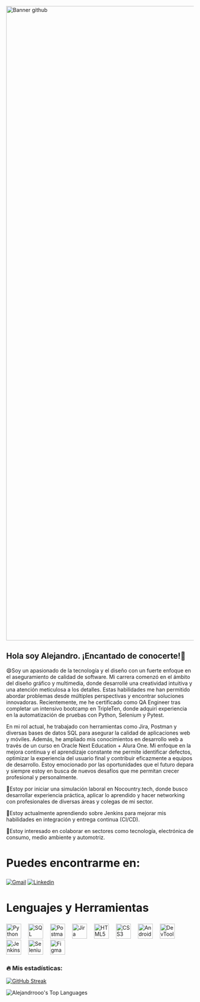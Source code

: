 <p align=”center”>

<img width="1700" alt="Banner github" src="https://github.com/Alejandrrooo/Alejandrrooo/assets/121265718/85b6bee3-4c26-4745-821f-a5fd8f9805c0">

</p>

## Hola soy Alejandro. ¡Encantado de conocerte!👋

😄Soy un apasionado de la tecnología y el diseño con un fuerte enfoque en el aseguramiento de calidad de software. Mi carrera comenzó en el ámbito del diseño gráfico y multimedia, donde desarrollé una creatividad intuitiva y una atención meticulosa a los detalles. Estas habilidades me han permitido abordar problemas desde múltiples perspectivas y encontrar soluciones innovadoras. Recientemente, me he certificado como QA Engineer tras completar un intensivo bootcamp en TripleTen, donde adquirí experiencia en la automatización de pruebas con Python, Selenium y Pytest.

En mi rol actual, he trabajado con herramientas como Jira, Postman y diversas bases de datos SQL para asegurar la calidad de aplicaciones web y móviles. Además, he ampliado mis conocimientos en desarrollo web a través de un curso en Oracle Next Education + Alura One. Mi enfoque en la mejora continua y el aprendizaje constante me permite identificar defectos, optimizar la experiencia del usuario final y contribuir eficazmente a equipos de desarrollo. Estoy emocionado por las oportunidades que el futuro depara y siempre estoy en busca de nuevos desafíos que me permitan crecer profesional y personalmente.

🔭Estoy por iniciar una simulación laboral en Nocountry.tech, donde busco desarrollar experiencia práctica, aplicar lo aprendido y hacer networking con profesionales de diversas áreas y colegas de mi sector.

🌱Estoy actualmente aprendiendo sobre Jenkins para mejorar mis habilidades en integración y entrega continua (CI/CD).

👯Estoy interesado en colaborar en sectores como tecnología, electrónica de consumo, medio ambiente y automotriz.

<h2 style="font-size:30px;">Puedes encontrarme en:</h2>

[![Gmail](https://img.shields.io/badge/Gmail-D14836?style=for-the-badge&logo=gmail&logoColor=white)](mailto:alejandroreyes.dig@gmail.com)
[![Linkedin](https://img.shields.io/badge/LinkedIn-0077B5?style=for-the-badge&logo=linkedin&logoColor=white)](https://www.linkedin.com/in/alejandro-reyes-software-qa-engineer/)

<h2 style="font-size:30px;">Lenguajes y Herramientas</h2>

<p>
  <img src="https://cdn.jsdelivr.net/gh/devicons/devicon/icons/python/python-original.svg" alt="Python logo" width="40" height="40" style="margin-right: 15px;"/>
  <img src="https://cdn.jsdelivr.net/gh/devicons/devicon/icons/postgresql/postgresql-original.svg" alt="SQL logo" width="40" height="40" style="margin-right: 15px;"/>
  <img src="https://cdn.jsdelivr.net/gh/devicons/devicon/icons/postman/postman-original.svg" alt="Postman logo" width="40" height="40" style="margin-right: 15px;"/>
  <img src="https://cdn.jsdelivr.net/gh/devicons/devicon/icons/jira/jira-original.svg" alt="Jira logo" width="40" height="40" style="margin-right: 15px;"/>
  <img src="https://cdn.jsdelivr.net/gh/devicons/devicon/icons/html5/html5-original.svg" alt="HTML5 logo" width="40" height="40" style="margin-right: 15px;"/>
  <img src="https://cdn.jsdelivr.net/gh/devicons/devicon/icons/css3/css3-original.svg" alt="CSS3 logo" width="40" height="40" style="margin-right: 15px;"/>
  <img src="https://cdn.jsdelivr.net/gh/devicons/devicon/icons/androidstudio/androidstudio-original.svg" alt="Android Studio logo" width="40" height="40" style="margin-right: 15px;"/>
  <img src="https://cdn.jsdelivr.net/gh/devicons/devicon/icons/chrome/chrome-original.svg" alt="DevTools logo" width="40" height="40" style="margin-right: 15px;"/>
  <img src="https://cdn.jsdelivr.net/gh/devicons/devicon/icons/jenkins/jenkins-original.svg" alt="Jenkins logo" width="40" height="40" style="margin-right: 15px;"/>
  <img src="https://cdn.jsdelivr.net/gh/devicons/devicon/icons/selenium/selenium-original.svg" alt="Selenium logo" width="40" height="40" style="margin-right: 15px;"/>
  <img src="https://cdn.jsdelivr.net/gh/devicons/devicon/icons/figma/figma-original.svg" alt="Figma logo" width="40" height="40" style="margin-right: 15px;"/>
</p>

### :fire: Mis estadísticas:
[![GitHub Streak](https://github-readme-streak-stats.herokuapp.com?user=Alejandrrooo&theme=transparent&hide_border=true&locale=es&date_format=j%20M%5B%20Y%5D&mode=weekly)](https://git.io/streak-stats)

![Alejandrrooo's Top Languages](https://github-readme-stats.vercel.app/api/top-langs/?username=Alejandrrooo&theme=tokyonight&show_icons=true&hide_border=true&layout=compact)







